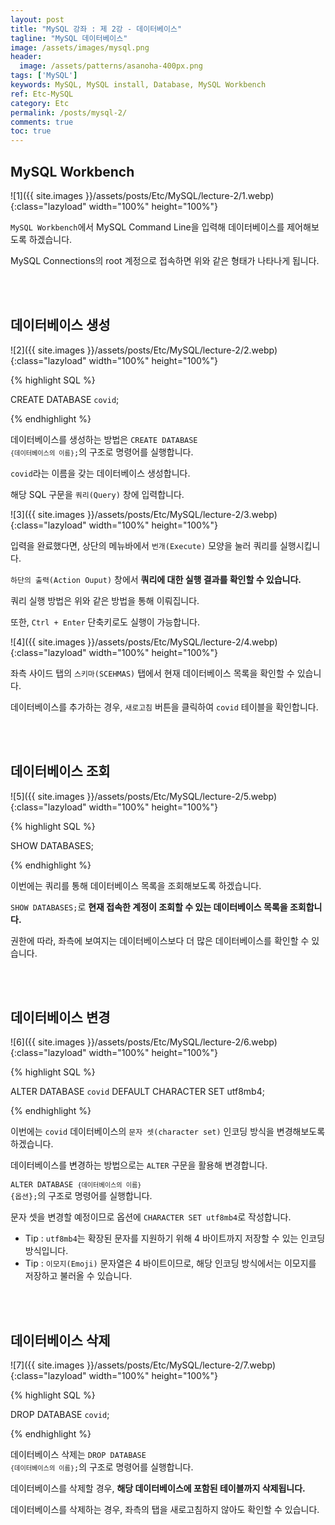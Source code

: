 ```yaml
---
layout: post
title: "MySQL 강좌 : 제 2강 - 데이터베이스"
tagline: "MySQL 데이터베이스"
image: /assets/images/mysql.png
header:
  image: /assets/patterns/asanoha-400px.png
tags: ['MySQL']
keywords: MySQL, MySQL install, Database, MySQL Workbench
ref: Etc-MySQL
category: Etc
permalink: /posts/mysql-2/
comments: true
toc: true
---
```


## MySQL Workbench

![1]({{ site.images }}/assets/posts/Etc/MySQL/lecture-2/1.webp){:class="lazyload" width="100%" height="100%"}

`MySQL Workbench`에서 MySQL Command Line을 입력해 데이터베이스를 제어해보도록 하겠습니다.

MySQL Connections의 root 계정으로 접속하면 위와 같은 형태가 나타나게 됩니다.

<br>
<br>

## 데이터베이스 생성

![2]({{ site.images }}/assets/posts/Etc/MySQL/lecture-2/2.webp){:class="lazyload" width="100%" height="100%"}

{% highlight SQL %}

CREATE DATABASE `covid`;

{% endhighlight %}

데이터베이스를 생성하는 방법은 <code>CREATE DATABASE `{데이터베이스의 이름}`;</code>의 구조로 명령어를 실행합니다.

`covid`라는 이름을 갖는 데이터베이스 생성합니다.

해당 SQL 구문을 `쿼리(Query)` 창에 입력합니다.

![3]({{ site.images }}/assets/posts/Etc/MySQL/lecture-2/3.webp){:class="lazyload" width="100%" height="100%"}

입력을 완료했다면, 상단의 메뉴바에서 `번개(Execute)` 모양을 눌러 쿼리를 실행시킵니다.

`하단의 출력(Action Ouput)` 창에서 **쿼리에 대한 실행 결과를 확인할 수 있습니다.**

쿼리 실행 방법은 위와 같은 방법을 통해 이뤄집니다.

또한, `Ctrl + Enter` 단축키로도 실행이 가능합니다.

![4]({{ site.images }}/assets/posts/Etc/MySQL/lecture-2/4.webp){:class="lazyload" width="100%" height="100%"}

좌측 사이드 탭의 `스키마(SCEHMAS)` 탭에서 현재 데이터베이스 목록을 확인할 수 있습니다.

데이터베이스를 추가하는 경우, `새로고침` 버튼을 클릭하여 `covid` 테이블을 확인합니다.

<br>
<br>

## 데이터베이스 조회

![5]({{ site.images }}/assets/posts/Etc/MySQL/lecture-2/5.webp){:class="lazyload" width="100%" height="100%"}

{% highlight SQL %}

SHOW DATABASES;

{% endhighlight %}

이번에는 쿼리를 통해 데이터베이스 목록을 조회해보도록 하겠습니다.

`SHOW DATABASES;`로 **현재 접속한 계정이 조회할 수 있는 데이터베이스 목록을 조회합니다.**

권한에 따라, 좌측에 보여지는 데이터베이스보다 더 많은 데이터베이스를 확인할 수 있습니다.

<br>
<br>

## 데이터베이스 변경

![6]({{ site.images }}/assets/posts/Etc/MySQL/lecture-2/6.webp){:class="lazyload" width="100%" height="100%"}

{% highlight SQL %}

ALTER DATABASE `covid`
DEFAULT CHARACTER SET utf8mb4;

{% endhighlight %}

이번에는 `covid` 데이터베이스의 `문자 셋(character set)` 인코딩 방식을 변경해보도록 하겠습니다.

데이터베이스를 변경하는 방법으로는 `ALTER` 구문을 활용해 변경합니다.

<code>ALTER DATABASE `{데이터베이스의 이름}` {옵션};</code>의 구조로 명령어를 실행합니다.

문자 셋을 변경할 예정이므로 옵션에 `CHARACTER SET utf8mb4`로 작성합니다.

- Tip : `utf8mb4`는 확장된 문자를 지원하기 위해 4 바이트까지 저장할 수 있는 인코딩 방식입니다.
- Tip : `이모지(Emoji)` 문자열은 4 바이트이므로, 해당 인코딩 방식에서는 이모지를 저장하고 불러올 수 있습니다.

<br>
<br>

## 데이터베이스 삭제

![7]({{ site.images }}/assets/posts/Etc/MySQL/lecture-2/7.webp){:class="lazyload" width="100%" height="100%"}

{% highlight SQL %}

DROP DATABASE `covid`;

{% endhighlight %}

데이터베이스 삭제는 <code>DROP DATABASE `{데이터베이스의 이름}`;</code>의 구조로 명령어를 실행합니다.

데이터베이스를 삭제할 경우, **해당 데이터베이스에 포함된 테이블까지 삭제됩니다.**

데이터베이스를 삭제하는 경우, 좌측의 탭을 새로고침하지 않아도 확인할 수 있습니다.
